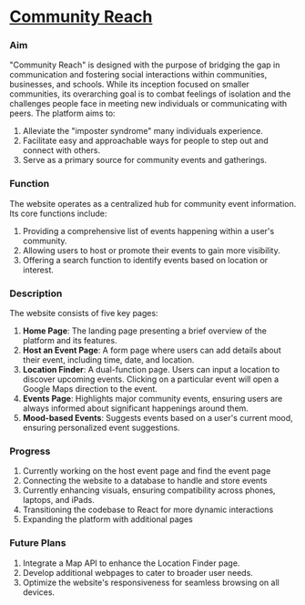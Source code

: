 # [Community Reach](https://havcker243.github.io/Community-Reach-/)

### Aim

"Community Reach" is designed with the purpose of bridging the gap in communication and fostering social interactions within communities, businesses, and schools. While its inception focused on smaller communities, its overarching goal is to combat feelings of isolation and the challenges people face in meeting new individuals or communicating with peers. The platform aims to:

1. Alleviate the "imposter syndrome" many individuals experience.
2. Facilitate easy and approachable ways for people to step out and connect with others.
3. Serve as a primary source for community events and gatherings.

### Function

The website operates as a centralized hub for community event information. Its core functions include:

1. Providing a comprehensive list of events happening within a user's community.
2. Allowing users to host or promote their events to gain more visibility.
3. Offering a search function to identify events based on location or interest.

### Description

The website consists of five key pages:

1. **Home Page**: The landing page presenting a brief overview of the platform and its features.
2. **Host an Event Page**: A form page where users can add details about their event, including time, date, and location.
3. **Location Finder**: A dual-function page. Users can input a location to discover upcoming events. Clicking on a particular event will open a Google Maps direction to the event.
4. **Events Page**: Highlights major community events, ensuring users are always informed about significant happenings around them.
5. **Mood-based Events**: Suggests events based on a user's current mood, ensuring personalized event suggestions.

### Progress

1. Currently working on the host event page and find the event page
2. Connecting the website to a database to handle and store events 
3. Currently enhancing visuals, ensuring compatibility across phones, laptops, and iPads.
4. Transitioning the codebase to React for more dynamic interactions
5. Expanding the platform with additional pages

### Future Plans

1. Integrate a Map API to enhance the Location Finder page.
2. Develop additional webpages to cater to broader user needs.
3. Optimize the website's responsiveness for seamless browsing on all devices.
